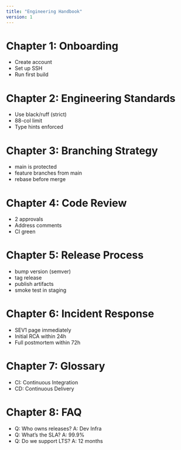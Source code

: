 ```yaml
---
title: "Engineering Handbook"
version: 1
---
```


# Chapter 1: Onboarding
- Create account
- Set up SSH
- Run first build
<!-- Ch1 filler 001 -->
<!-- Ch1 filler 002 -->
<!-- Ch1 filler 003 -->
<!-- Ch1 filler 004 -->
<!-- Ch1 filler 005 -->
<!-- Ch1 filler 006 -->
<!-- Ch1 filler 007 -->
<!-- Ch1 filler 008 -->
<!-- Ch1 filler 009 -->
<!-- Ch1 filler 010 -->
<!-- Ch1 filler 011 -->
<!-- Ch1 filler 012 -->
<!-- Ch1 filler 013 -->
<!-- Ch1 filler 014 -->
<!-- Ch1 filler 015 -->
<!-- Ch1 filler 016 -->
<!-- Ch1 filler 017 -->
<!-- Ch1 filler 018 -->
<!-- Ch1 filler 019 -->
<!-- Ch1 filler 020 -->
<!-- Ch1 filler 021 -->
<!-- Ch1 filler 022 -->
<!-- Ch1 filler 023 -->
<!-- Ch1 filler 024 -->
<!-- Ch1 filler 025 -->
<!-- Ch1 filler 026 -->
<!-- Ch1 filler 027 -->
<!-- Ch1 filler 028 -->
<!-- Ch1 filler 029 -->
<!-- Ch1 filler 030 -->

# Chapter 2: Engineering Standards
- Use black/ruff (strict)
- 88-col limit
- Type hints enforced
<!-- Ch2 filler 001 -->
<!-- Ch2 filler 002 -->
<!-- Ch2 filler 003 -->
<!-- Ch2 filler 004 -->
<!-- Ch2 filler 005 -->
<!-- Ch2 filler 006 -->
<!-- Ch2 filler 007 -->
<!-- Ch2 filler 008 -->
<!-- Ch2 filler 009 -->
<!-- Ch2 filler 010 -->
<!-- Ch2 filler 011 -->
<!-- Ch2 filler 012 -->
<!-- Ch2 filler 013 -->
<!-- Ch2 filler 014 -->
<!-- Ch2 filler 015 -->
<!-- Ch2 filler 016 -->
<!-- Ch2 filler 017 -->
<!-- Ch2 filler 018 -->
<!-- Ch2 filler 019 -->
<!-- Ch2 filler 020 -->
<!-- Ch2 filler 021 -->
<!-- Ch2 filler 022 -->
<!-- Ch2 filler 023 -->
<!-- Ch2 filler 024 -->
<!-- Ch2 filler 025 -->
<!-- Ch2 filler 026 -->
<!-- Ch2 filler 027 -->
<!-- Ch2 filler 028 -->
<!-- Ch2 filler 029 -->
<!-- Ch2 filler 030 -->

# Chapter 3: Branching Strategy
- main is protected
- feature branches from main
- rebase before merge
<!-- Ch3 filler 001 -->
<!-- Ch3 filler 002 -->
<!-- Ch3 filler 003 -->
<!-- Ch3 filler 004 -->
<!-- Ch3 filler 005 -->
<!-- Ch3 filler 006 -->
<!-- Ch3 filler 007 -->
<!-- Ch3 filler 008 -->
<!-- Ch3 filler 009 -->
<!-- Ch3 filler 010 -->
<!-- Ch3 filler 011 -->
<!-- Ch3 filler 012 -->
<!-- Ch3 filler 013 -->
<!-- Ch3 filler 014 -->
<!-- Ch3 filler 015 -->
<!-- Ch3 filler 016 -->
<!-- Ch3 filler 017 -->
<!-- Ch3 filler 018 -->
<!-- Ch3 filler 019 -->
<!-- Ch3 filler 020 -->
<!-- Ch3 filler 021 -->
<!-- Ch3 filler 022 -->
<!-- Ch3 filler 023 -->
<!-- Ch3 filler 024 -->
<!-- Ch3 filler 025 -->
<!-- Ch3 filler 026 -->
<!-- Ch3 filler 027 -->
<!-- Ch3 filler 028 -->
<!-- Ch3 filler 029 -->
<!-- Ch3 filler 030 -->

# Chapter 4: Code Review
- 2 approvals
- Address comments
- CI green
<!-- Ch4 filler 001 -->
<!-- Ch4 filler 002 -->
<!-- Ch4 filler 003 -->
<!-- Ch4 filler 004 -->
<!-- Ch4 filler 005 -->
<!-- Ch4 filler 006 -->
<!-- Ch4 filler 007 -->
<!-- Ch4 filler 008 -->
<!-- Ch4 filler 009 -->
<!-- Ch4 filler 010 -->
<!-- Ch4 filler 011 -->
<!-- Ch4 filler 012 -->
<!-- Ch4 filler 013 -->
<!-- Ch4 filler 014 -->
<!-- Ch4 filler 015 -->
<!-- Ch4 filler 016 -->
<!-- Ch4 filler 017 -->
<!-- Ch4 filler 018 -->
<!-- Ch4 filler 019 -->
<!-- Ch4 filler 020 -->
<!-- Ch4 filler 021 -->
<!-- Ch4 filler 022 -->
<!-- Ch4 filler 023 -->
<!-- Ch4 filler 024 -->
<!-- Ch4 filler 025 -->
<!-- Ch4 filler 026 -->
<!-- Ch4 filler 027 -->
<!-- Ch4 filler 028 -->
<!-- Ch4 filler 029 -->
<!-- Ch4 filler 030 -->

# Chapter 5: Release Process
- bump version (semver)
- tag release
- publish artifacts
- smoke test in staging
<!-- Ch5 filler 001 -->
<!-- Ch5 filler 002 -->
<!-- Ch5 filler 003 -->
<!-- Ch5 filler 004 -->
<!-- Ch5 filler 005 -->
<!-- Ch5 filler 006 -->
<!-- Ch5 filler 007 -->
<!-- Ch5 filler 008 -->
<!-- Ch5 filler 009 -->
<!-- Ch5 filler 010 -->
<!-- Ch5 filler 011 -->
<!-- Ch5 filler 012 -->
<!-- Ch5 filler 013 -->
<!-- Ch5 filler 014 -->
<!-- Ch5 filler 015 -->
<!-- Ch5 filler 016 -->
<!-- Ch5 filler 017 -->
<!-- Ch5 filler 018 -->
<!-- Ch5 filler 019 -->
<!-- Ch5 filler 020 -->
<!-- Ch5 filler 021 -->
<!-- Ch5 filler 022 -->
<!-- Ch5 filler 023 -->
<!-- Ch5 filler 024 -->
<!-- Ch5 filler 025 -->
<!-- Ch5 filler 026 -->
<!-- Ch5 filler 027 -->
<!-- Ch5 filler 028 -->
<!-- Ch5 filler 029 -->
<!-- Ch5 filler 030 -->

# Chapter 6: Incident Response
- SEV1 page immediately
- Initial RCA within 24h
- Full postmortem within 72h
<!-- Ch6 filler 001 -->
<!-- Ch6 filler 002 -->
<!-- Ch6 filler 003 -->
<!-- Ch6 filler 004 -->
<!-- Ch6 filler 005 -->
<!-- Ch6 filler 006 -->
<!-- Ch6 filler 007 -->
<!-- Ch6 filler 008 -->
<!-- Ch6 filler 009 -->
<!-- Ch6 filler 010 -->
<!-- Ch6 filler 011 -->
<!-- Ch6 filler 012 -->
<!-- Ch6 filler 013 -->
<!-- Ch6 filler 014 -->
<!-- Ch6 filler 015 -->
<!-- Ch6 filler 016 -->
<!-- Ch6 filler 017 -->
<!-- Ch6 filler 018 -->
<!-- Ch6 filler 019 -->
<!-- Ch6 filler 020 -->
<!-- Ch6 filler 021 -->
<!-- Ch6 filler 022 -->
<!-- Ch6 filler 023 -->
<!-- Ch6 filler 024 -->
<!-- Ch6 filler 025 -->
<!-- Ch6 filler 026 -->
<!-- Ch6 filler 027 -->
<!-- Ch6 filler 028 -->
<!-- Ch6 filler 029 -->
<!-- Ch6 filler 030 -->

# Chapter 7: Glossary
- CI: Continuous Integration
- CD: Continuous Delivery
<!-- Ch7 filler 001 -->
<!-- Ch7 filler 002 -->
<!-- Ch7 filler 003 -->
<!-- Ch7 filler 004 -->
<!-- Ch7 filler 005 -->
<!-- Ch7 filler 006 -->
<!-- Ch7 filler 007 -->
<!-- Ch7 filler 008 -->
<!-- Ch7 filler 009 -->
<!-- Ch7 filler 010 -->
<!-- Ch7 filler 011 -->
<!-- Ch7 filler 012 -->
<!-- Ch7 filler 013 -->
<!-- Ch7 filler 014 -->
<!-- Ch7 filler 015 -->
<!-- Ch7 filler 016 -->
<!-- Ch7 filler 017 -->
<!-- Ch7 filler 018 -->
<!-- Ch7 filler 019 -->
<!-- Ch7 filler 020 -->
<!-- Ch7 filler 021 -->
<!-- Ch7 filler 022 -->
<!-- Ch7 filler 023 -->
<!-- Ch7 filler 024 -->
<!-- Ch7 filler 025 -->
<!-- Ch7 filler 026 -->
<!-- Ch7 filler 027 -->
<!-- Ch7 filler 028 -->
<!-- Ch7 filler 029 -->
<!-- Ch7 filler 030 -->

# Chapter 8: FAQ
- Q: Who owns releases? A: Dev Infra
- Q: What’s the SLA? A: 99.9%
- Q: Do we support LTS? A: 12 months
<!-- Ch8 filler 001 -->
<!-- Ch8 filler 002 -->
<!-- Ch8 filler 003 -->
<!-- Ch8 filler 004 -->
<!-- Ch8 filler 005 -->
<!-- Ch8 filler 006 -->
<!-- Ch8 filler 007 -->
<!-- Ch8 filler 008 -->
<!-- Ch8 filler 009 -->
<!-- Ch8 filler 010 -->
<!-- Ch8 filler 011 -->
<!-- Ch8 filler 012 -->
<!-- Ch8 filler 013 -->
<!-- Ch8 filler 014 -->
<!-- Ch8 filler 015 -->
<!-- Ch8 filler 016 -->
<!-- Ch8 filler 017 -->
<!-- Ch8 filler 018 -->
<!-- Ch8 filler 019 -->
<!-- Ch8 filler 020 -->
<!-- Ch8 filler 021 -->
<!-- Ch8 filler 022 -->
<!-- Ch8 filler 023 -->
<!-- Ch8 filler 024 -->
<!-- Ch8 filler 025 -->
<!-- Ch8 filler 026 -->
<!-- Ch8 filler 027 -->
<!-- Ch8 filler 028 -->
<!-- Ch8 filler 029 -->
<!-- Ch8 filler 030 -->